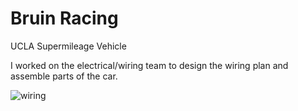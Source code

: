 # Bruin Racing

UCLA Supermileage Vehicle

I worked on the electrical/wiring team to design the wiring plan and assemble parts of the car.

![wiring](https://user-images.githubusercontent.com/15662000/64915266-3632da00-d718-11e9-82c2-0b5ec2c6e396.png)

